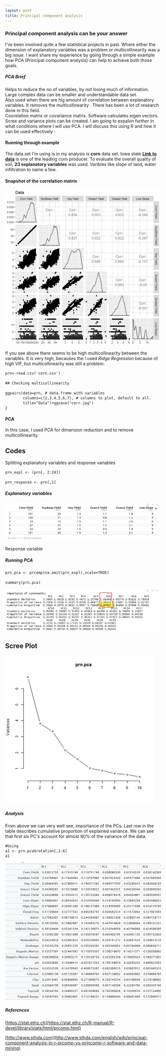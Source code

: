 ```yaml
---
layout: post
title: Principal component analysis
---
```



### Principal component analysis can be your answer


I've been involved quite a few statistical projects in past. Where either the dimension of explanatory variables was a problem or multicollinearity was a big issue.  I want  share my experience  by going through  a simple example how PCA (Principal component analysis) can help to achieve both those goals.

##### PCA Brief

Helps to reduce the no of variables, by not losing much of information. Large complex data can be smaller and understandable data set.  
Also used when there are hig amount of correlation between explanatory variables. It removes the multicollinearity . There has been a lot of research done in this field.  
Coorelation matrix or covariance matrix. Software calculates eigen vectors. Scree and variance plots can be created.  I am going to expalon further in what conditions where I will use PCA.
I will discuss this using R and how it can be used effectively :

#### Running through example

The data set I'm using is in my analysis is **corn** data set. Iowa state **[Link to data](http://www.agronext.iastate.edu/)** is one of the leading corn producer. To evaluate the overall quality of soil, **23 explanatory variables** was used. Varibles like slope of land, water infiltration  to name a few.

#### Snapshot of the correlation matrix

![alt image](../images/corr.jpg)

If you see above there seems to be high multicollinearity between the variables. It is very high, becauses the I used *Ridge Regression* because of high VIF, but multicollinearity was still a problem.


```
prn<-read.csv('corn.csv')

## Checking multicollinearity

ggpairs(data=prn, # data.frame with variables
        columns=c(2,3,4,5,6,7), # columns to plot, default to all.
        title="Data")+ggsave("corr.jpg")        
}
```

#### PCA

In this case, I used PCA for dimension reduction and to remove multicollinearity.

## Codes

Splitting explanatory variables and response variables

```
prn_expl <- (prn[, 2:24])

prn_response <- prn[,1]

```

##### Explanatory variables

![alt image](../images/expv.JPG)

Response variable  

##### Running PCA

```
prn.pca <- prcomp(na.omit(prn_expl),scale=TRUE)

summary(prn.pca)

```
![alt image](../images/pca.JPG)

## Scree Plot

![alt image](../images/scree.JPG)

##### Analysis

From above we can very well see, importance of the PCs. Last row in the table describes cumulative proportion of explained variance. We can see  that first six PC's account for almost 80% of the variance of the data.  

```
#Using
a1 <- prn.pca$rotation[,1:6]
a1

```



![alt image](../images/pca1.JPG)


##### References

 [https://stat.ethz.ch](https://stat.ethz.ch/R-manual/R-devel/library/stats/html/prcomp.html)

 [http://www.sthda.com](http://www.sthda.com/english/wiki/principal-component-analysis-in-r-prcomp-vs-princomp-r-software-and-data-mining)
